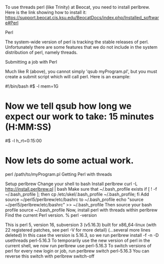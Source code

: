 To use threads perl (like Trinity) at Beocat, you need to install perlbrew.
Here is the link showing how to install it: https://support.beocat.cis.ksu.edu/BeocatDocs/index.php/Installed_software#Perl

Perl

The system-wide version of perl is tracking the stable releases of perl. Unfortunately there are some features that we do not include in the system distribution of perl, namely threads.

Submitting a job with Perl

Much like R (above), you cannot simply 'qsub myProgram.pl', but you must create a submit script which will call perl. Here is an example:

#!/bin/bash
#$ -l mem=1G
# Now we tell qsub how long we expect our work to take: 15 minutes (H:MM:SS)
#$ -l h_rt=0:15:00
# Now lets do some actual work. 
perl /path/to/myProgram.pl
Getting Perl with threads

Setup perlbrew
Change your shell to bash
Install perlbrew
curl -L http://install.perlbrew.pl | bash
Make sure that ~/.bash_profile exists
if [ ! -f ~/.bash_profile ]; then cp /etc/skel/.bash_profile ~/.bash_profile; fi
Add source ~/perl5/perlbrew/etc/bashrc to ~/.bash_profile
echo "source ~/perl5/perlbrew/etc/bashrc" >> ~/.bash_profile
Then source your bash profile
source ~/.bash_profile
Now, install perl with threads within perlbrew
Find the current Perl version.
% perl -version

This is perl 5, version 16, subversion 3 (v5.16.3) built for x86_64-linux
(with 22 registered patches, see perl -V for more detail)
(...several more lines deleted)
In this case the version is 5.16.3, so we run
perlbrew install -f -n -D usethreads perl-5.16.3
To temporarily use the new version of perl in the current shell, we now run
perlbrew use perl-5.16.3
To switch versions of perl for every new login or job, run
perlbrew switch perl-5.16.3
You can reverse this switch with
perlbrew switch-off
